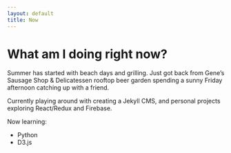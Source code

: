 ```yaml
---
layout: default
title: Now
---
```

# What am I doing right now?
Summer has started with beach days and grilling. Just got back from Gene’s Sausage Shop & Delicatessen rooftop beer garden spending a sunny Friday afternoon catching up with a friend.

Currently playing around with creating a Jekyll CMS, and personal projects exploring React/Redux and Firebase.

Now learning:

* Python
* D3.js
